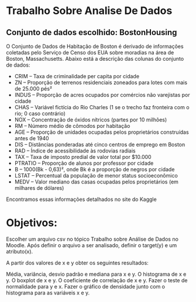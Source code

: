# Trabalho Sobre Analise De Dados

## Conjunto de dados escolhido: BostonHousing

O Conjunto de Dados de Habitação de Boston é derivado de informações coletadas pelo Serviço de Censo dos EUA sobre moradias na área de Boston, Massachusetts. Abaixo está a descrição das colunas do conjunto de dados:
  
- CRIM – Taxa de criminalidade per capita por cidade  
- ZN – Proporção de terrenos residenciais zoneados para lotes com mais de 25.000 pés²  
- INDUS – Proporção de acres ocupados por comércios não varejistas por cidade  
- CHAS – Variável fictícia do Rio Charles (1 se o trecho faz fronteira com o rio; 0 caso contrário)  
- NOX – Concentração de óxidos nítricos (partes por 10 milhões)  
- RM – Número médio de cômodos por habitação  
- AGE – Proporção de unidades ocupadas pelos proprietários construídas antes de 1940  
- DIS – Distâncias ponderadas até cinco centros de emprego em Boston  
- RAD – Índice de acessibilidade às rodovias radiais  
- TAX – Taxa de imposto predial de valor total por $10.000  
- PTRATIO – Proporção de alunos por professor por cidade  
- B – 1000(Bk - 0,63)², onde Bk é a proporção de negros por cidade  
- LSTAT – Percentual da população de menor status socioeconômico  
- MEDV – Valor mediano das casas ocupadas pelos proprietários (em milhares de dólares)

Encontramos essas informações detalhados no site do Kaggle

# Objetivos:
Escolher um arquivo csv no tópico Trabalho sobre Análise de Dados no Moodle. Após definir o arquivo a ser analisado, definir o target(y) e um atributo(x).

A partir dos valores de x e y obter os seguintes resultados:

Média, variância, desvio padrão e mediana para x e y.
O histograma de x e y.
O boxplot de x e y.
O coeficiente de correlação de x e y.
Fazer o teste de normalidade para y e x.
Fazer o gráfico de densidade junto com o histograma para as variáveis x e y.
